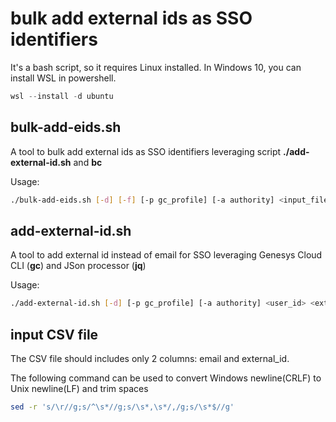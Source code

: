 # bulk add external ids as SSO identifiers
It's a bash script, so it requires Linux installed. In Windows 10, you can install WSL in powershell.
```powershell
wsl --install -d ubuntu
```
## bulk-add-eids.sh

A tool to bulk add external ids as SSO identifiers leveraging script **./add-external-id.sh** and **bc**

Usage:
```bash
./bulk-add-eids.sh [-d] [-f] [-p gc_profile] [-a authority] <input_file>
```
## add-external-id.sh
A tool to add external id instead of email for SSO
leveraging Genesys Cloud CLI (**gc**) and JSon processor (**jq**)

Usage:
```bash
./add-external-id.sh [-d] [-p gc_profile] [-a authority] <user_id> <external_id>
```
## input CSV file
The CSV file should includes only 2 columns: email and external_id.

The following command can be used to convert Windows newline(CRLF) to Unix newline(LF) and trim spaces
```bash
sed -r 's/\r//g;s/^\s*//g;s/\s*,\s*/,/g;s/\s*$//g'
```
